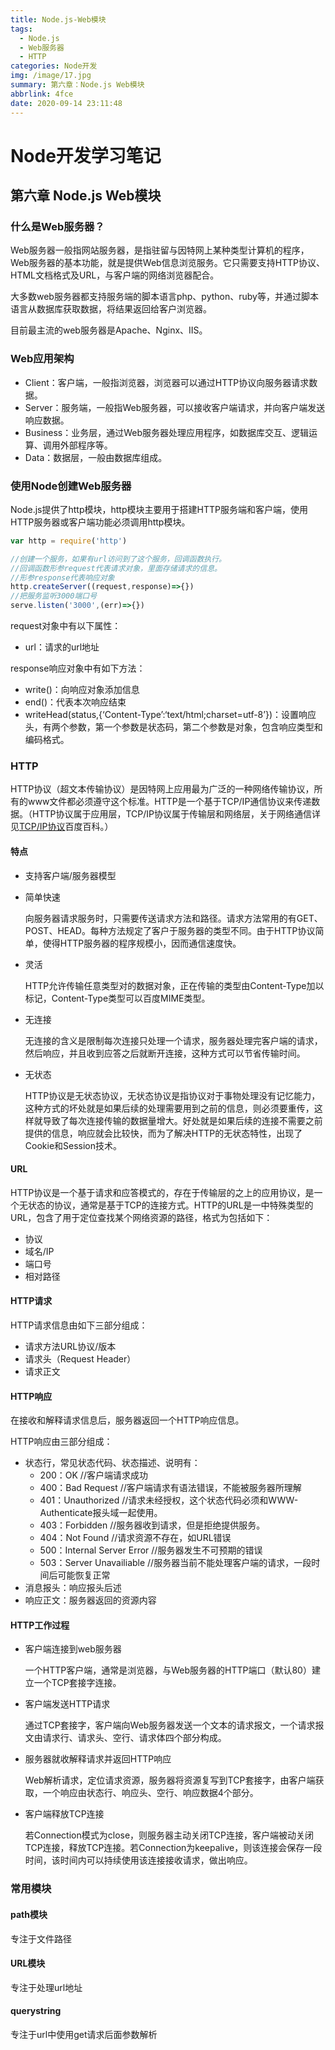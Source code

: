 ```yaml
---
title: Node.js-Web模块
tags:
  - Node.js
  - Web服务器
  - HTTP
categories: Node开发
img: /image/17.jpg
summary: 第六章：Node.js Web模块
abbrlink: 4fce
date: 2020-09-14 23:11:48
---
```


# Node开发学习笔记

## 第六章 Node.js Web模块

### 什么是Web服务器？

Web服务器一般指网站服务器，是指驻留与因特网上某种类型计算机的程序，Web服务器的基本功能，就是提供Web信息浏览服务。它只需要支持HTTP协议、HTML文档格式及URL，与客户端的网络浏览器配合。

大多数web服务器都支持服务端的脚本语言php、python、ruby等，并通过脚本语言从数据库获取数据，将结果返回给客户浏览器。

目前最主流的web服务器是Apache、Nginx、IIS。



### Web应用架构

- Client：客户端，一般指浏览器，浏览器可以通过HTTP协议向服务器请求数据。
- Server：服务端，一般指Web服务器，可以接收客户端请求，并向客户端发送响应数据。
- Business：业务层，通过Web服务器处理应用程序，如数据库交互、逻辑运算、调用外部程序等。
- Data：数据层，一般由数据库组成。



### 使用Node创建Web服务器

Node.js提供了http模块，http模块主要用于搭建HTTP服务端和客户端，使用HTTP服务器或客户端功能必须调用http模块。

```js
var http = require('http')
```

```js
//创建一个服务，如果有url访问到了这个服务，回调函数执行。
//回调函数形参request代表请求对象，里面存储请求的信息。
//形参response代表响应对象
http.createServer((request,response)=>{})
//把服务监听3000端口号
serve.listen('3000',(err)=>{})
```

request对象中有以下属性：

- url：请求的url地址

response响应对象中有如下方法：

- write()：向响应对象添加信息
- end()：代表本次响应结束
- writeHead(status,{‘Content-Type’:‘text/html;charset=utf-8’})：设置响应头，有两个参数，第一个参数是状态码，第二个参数是对象，包含响应类型和编码格式。



### HTTP

HTTP协议（超文本传输协议）是因特网上应用最为广泛的一种网络传输协议，所有的www文件都必须遵守这个标准。HTTP是一个基于TCP/IP通信协议来传递数据。（HTTP协议属于应用层，TCP/IP协议属于传输层和网络层，关于网络通信详见[TCP/IP协议](https://baike.baidu.com/item/TCP/IP%E5%8D%8F%E8%AE%AE/212915)百度百科。）

#### 特点

- 支持客户端/服务器模型

- 简单快速

  向服务器请求服务时，只需要传送请求方法和路径。请求方法常用的有GET、POST、HEAD。每种方法规定了客户于服务器的类型不同。由于HTTP协议简单，使得HTTP服务器的程序规模小，因而通信速度快。

- 灵活

  HTTP允许传输任意类型对的数据对象，正在传输的类型由Content-Type加以标记，Content-Type类型可以百度MIME类型。

- 无连接

  无连接的含义是限制每次连接只处理一个请求，服务器处理完客户端的请求，然后响应，并且收到应答之后就断开连接，这种方式可以节省传输时间。

- 无状态

  HTTP协议是无状态协议，无状态协议是指协议对于事物处理没有记忆能力，这种方式的坏处就是如果后续的处理需要用到之前的信息，则必须要重传，这样就导致了每次连接传输的数据量增大。好处就是如果后续的连接不需要之前提供的信息，响应就会比较快，而为了解决HTTP的无状态特性，出现了Cookie和Session技术。

#### URL

HTTP协议是一个基于请求和应答模式的，存在于传输层的之上的应用协议，是一个无状态的协议，通常是基于TCP的连接方式。HTTP的URL是一中特殊类型的URL，包含了用于定位查找某个网络资源的路径，格式为包括如下：

- 协议
- 域名/IP
- 端口号
- 相对路径

#### HTTP请求

HTTP请求信息由如下三部分组成：

- 请求方法URL协议/版本
- 请求头（Request Header）
- 请求正文

#### HTTP响应

在接收和解释请求信息后，服务器返回一个HTTP响应信息。

HTTP响应由三部分组成：

- 状态行，常见状态代码、状态描述、说明有：
  - 200：OK	//客户端请求成功
  - 400：Bad Request    //客户端请求有语法错误，不能被服务器所理解
  - 401：Unauthorized    //请求未经授权，这个状态代码必须和WWW-Authenticate报头域一起使用。
  - 403：Forbidden    //服务器收到请求，但是拒绝提供服务。
  - 404：Not Found    //请求资源不存在，如URL错误
  - 500：Internal Server Error    //服务器发生不可预期的错误
  - 503：Server Unavailiable    //服务器当前不能处理客户端的请求，一段时间后可能恢复正常
- 消息报头：响应报头后述
- 响应正文：服务器返回的资源内容

#### HTTP工作过程

- 客户端连接到web服务器

  一个HTTP客户端，通常是浏览器，与Web服务器的HTTP端口（默认80）建立一个TCP套接字连接。

- 客户端发送HTTP请求

  通过TCP套接字，客户端向Web服务器发送一个文本的请求报文，一个请求报文由请求行、请求头、空行、请求体四个部分构成。

- 服务器就收解释请求并返回HTTP响应

  Web解析请求，定位请求资源，服务器将资源复写到TCP套接字，由客户端获取，一个响应由状态行、响应头、空行、响应数据4个部分。

- 客户端释放TCP连接

  若Connection模式为close，则服务器主动关闭TCP连接，客户端被动关闭TCP连接，释放TCP连接。若Connection为keepalive，则该连接会保存一段时间，该时间内可以持续使用该连接接收请求，做出响应。



### 常用模块

#### path模块

专注于文件路径

#### URL模块

专注于处理url地址

#### querystring

专注于url中使用get请求后面参数解析
